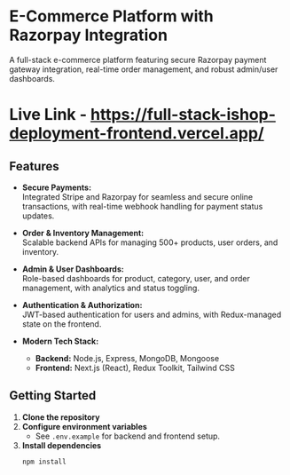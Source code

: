 # E-Commerce Platform with Razorpay Integration

A full-stack e-commerce platform featuring secure Razorpay payment gateway integration, real-time order management, and robust admin/user dashboards.
# Live Link - https://full-stack-ishop-deployment-frontend.vercel.app/

## Features

- **Secure Payments:**  
  Integrated Stripe and Razorpay for seamless and secure online transactions, with real-time webhook handling for payment status updates.

- **Order & Inventory Management:**  
  Scalable backend APIs for managing 500+ products, user orders, and inventory.

- **Admin & User Dashboards:**  
  Role-based dashboards for product, category, user, and order management, with analytics and status toggling.

- **Authentication & Authorization:**  
  JWT-based authentication for users and admins, with Redux-managed state on the frontend.

- **Modern Tech Stack:**  
  - **Backend:** Node.js, Express, MongoDB, Mongoose  
  - **Frontend:** Next.js (React), Redux Toolkit, Tailwind CSS

## Getting Started

1. **Clone the repository**
2. **Configure environment variables**  
   - See `.env.example` for backend and frontend setup.
3. **Install dependencies**
   ```bash
   npm install
